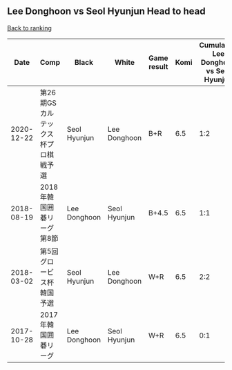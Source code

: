## Lee Donghoon vs Seol Hyunjun Head to head

[Back to ranking](../../index.md)




| **Date** | **Comp** | **Black** | **White** | **Game result** | **Komi** | **Cumulative Lee Donghoon vs Seol Hyunjun** | **Lee Donghoon streak** | **Seol Hyunjun streak** | 
| --- | --- | --- | --- | --- | --- | --- | --- | --- |
| 2020-12-22 | 第26期GSカルテックス杯プロ棋戦予選 | Seol Hyunjun | Lee Donghoon | B+R | 6.5 | 1:2 | 0 | 1 | 
| 2018-08-19 | 2018年韓国囲碁リーグ第8節 | Lee Donghoon | Seol Hyunjun | B+4.5 | 6.5 | 1:1 | 1 | 0 | 
| 2018-03-02 | 第5回グロービス杯韓国予選 | Seol Hyunjun | Lee Donghoon | W+R | 6.5 | 2:2 | 1 | 0 | 
| 2017-10-28 | 2017年韓国囲碁リーグ | Lee Donghoon | Seol Hyunjun | W+R | 6.5 | 0:1 | 0 | 1 |




